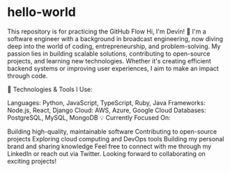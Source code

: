 # hello-world
This repository is for practicing the GitHub Flow
Hi, I'm Devin! 👋
I'm a software engineer with a background in broadcast engineering, now diving deep into the world of coding, entrepreneurship, and problem-solving. My passion lies in building scalable solutions, contributing to open-source projects, and learning new technologies. Whether it's creating efficient backend systems or improving user experiences, I aim to make an impact through code.

🔧 Technologies & Tools I Use:

Languages: Python, JavaScript, TypeScript, Ruby, Java
Frameworks: Node.js, React, Django
Cloud: AWS, Azure, Google Cloud
Databases: PostgreSQL, MySQL, MongoDB
💡 Currently Focused On:

Building high-quality, maintainable software
Contributing to open-source projects
Exploring cloud computing and DevOps tools
Building my personal brand and sharing knowledge
Feel free to connect with me through my LinkedIn or reach out via Twitter. Looking forward to collaborating on exciting projects!
